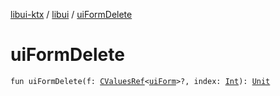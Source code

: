[libui-ktx](../index.md) / [libui](index.md) / [uiFormDelete](./ui-form-delete.md)

# uiFormDelete

`fun uiFormDelete(f: `[`CValuesRef`](../kotlinx.cinterop/-c-values-ref/index.md)`<`[`uiForm`](ui-form.md)`>?, index: `[`Int`](https://kotlinlang.org/api/latest/jvm/stdlib/kotlin/-int/index.html)`): `[`Unit`](https://kotlinlang.org/api/latest/jvm/stdlib/kotlin/-unit/index.html)